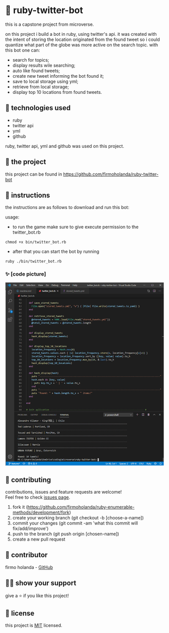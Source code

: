 # 📃 ruby-twitter-bot

this is a capstone project from microverse.

on this project i build a bot in ruby, using twitter's api. it was created with the intent of storing the location originated from the found tweet so i could quantize what part of the globe was more active on the search topic.
with this bot one can: 
- search for topics;
- display results wile searching;
- auto like found tweets;
- create new tweet informing the bot found it;
- save to local storage using yml;
- retrieve from local storage;
- display top 10 locations from found tweets.



## 📡 technologies used

- ruby
- twitter api
- yml
- github

ruby, twitter api, yml and github was used on this project.



## 🚀 the project

this project can be found in https://github.com/firmoholanda/ruby-twitter-bot



## 🔨 instructions

the instructions are as follows to download and run this bot:

usage:
- to run the game make sure to give execute permission to the twitter_bot.rb
``` 
chmod +x bin/twitter_bot.rb
```
- after that you can start the bot by running 
``` 
ruby ./bin/twitter_bot.rb
```



### ✨ [code picture]

<img alt="project image" src="https://github.com/firmoholanda/ruby-twitter-bot/blob/features/img/screen.png"/>



## 🤝 contributing

contributions, issues and feature requests are welcome!<br/>Feel free to check [issues page](https://github.com/firmoholanda/ruby-enumerable-methods/development/issues).

1. fork it (https://github.com/firmoholanda/ruby-enumerable-methods/development/fork)
2. create your working branch (git checkout -b [choose-a-name])
3. commit your changes (git commit -am 'what this commit will fix/add/improve')
4. push to the branch (git push origin [chosen-name])
5. create a new pull request



## 🤖 contributor

firmo holanda - [GitHub](https://github.com/firmoholanda)



## 🙋‍♂ show your support

give a ⭐️ if you like this project!



## 📝 license

this project is [MIT](https://github.com/firmoholanda/newsweek.com-clone/development/blob/development/license.txt) licensed.
 